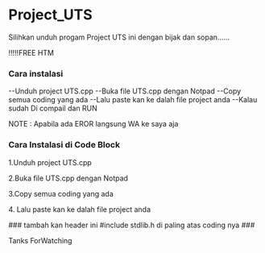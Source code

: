 # Project_UTS

Silihkan unduh progam Project UTS ini dengan bijak dan sopan......   

!!!!!FREE HTM


###  Cara instalasi ###

--Unduh project UTS.cpp
--Buka file UTS.cpp dengan Notpad
--Copy semua coding yang ada
--Lalu paste kan ke dalah file project anda
--Kalau sudah Di compail dan RUN


NOTE : Apabila ada EROR langsung WA ke saya aja

<h3>Cara Instalasi di Code Block</h3>

<p>1.Unduh project UTS.cpp</p>
<p>2.Buka file UTS.cpp dengan Notpad</p>
<p>3.Copy semua coding yang ada</p>
<p>4. Lalu paste kan ke dalah file project anda</p>
### tambah kan header ini #include stdlib.h di paling atas coding nya ###


Tanks ForWatching

